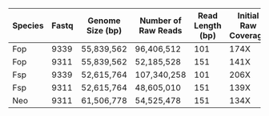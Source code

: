 | Species | Fastq | Genome Size (bp) | Number of Raw Reads | Read Length (bp) | Initial Raw Coverage |
|---|---|---|---|---|---|
| Fop | 9339 | 55,839,562 | 96,406,512 | 101 | 174X |
| Fop | 9311 | 55,839,562 | 52,185,528 | 151 | 141X |
| Fsp | 9339 | 52,615,764 | 107,340,258 | 101 | 206X |
| Fsp | 9311 | 52,615,764 | 48,605,010 | 151 | 139X |
| Neo | 9311 | 61,506,778 | 54,525,478 | 151 | 134X |
